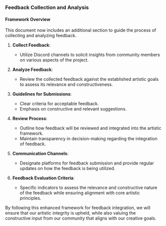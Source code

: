 

### Feedback Collection and Analysis

#### Framework Overview
This document now includes an additional section to guide the process of collecting and analyzing feedback. 

1. **Collect Feedback**:
   - Utilize Discord channels to solicit insights from community members on various aspects of the project.

2. **Analyze Feedback**:
   - Review the collected feedback against the established artistic goals to assess its relevance and constructiveness.

3. **Guidelines for Submissions**:
   - Clear criteria for acceptable feedback.
   - Emphasis on constructive and relevant suggestions.

4. **Review Process**:
   - Outline how feedback will be reviewed and integrated into the artistic framework.
   - Maintain transparency in decision-making regarding the integration of feedback.

5. **Communication Channels**:
   - Designate platforms for feedback submission and provide regular updates on how the feedback is being utilized.

6. **Feedback Evaluation Criteria**:
   - Specific indicators to assess the relevance and constructive nature of the feedback while ensuring alignment with core artistic principles.

By following this enhanced framework for feedback integration, we will ensure that our artistic integrity is upheld, while also valuing the constructive input from our community that aligns with our creative goals.
